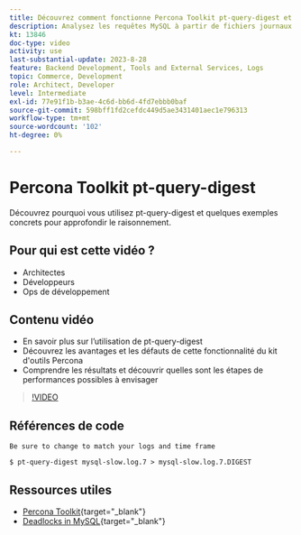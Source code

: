 ```yaml
---
title: Découvrez comment fonctionne Percona Toolkit pt-query-digest et pourquoi il est utilisé
description: Analysez les requêtes MySQL à partir de fichiers journaux lents, généraux et binaires. Il peut également analyser les requêtes provenant des données de protocole SHOW PROCESSLIST et MySQL issues de tcpdump.
kt: 13846
doc-type: video
activity: use
last-substantial-update: 2023-8-28
feature: Backend Development, Tools and External Services, Logs
topic: Commerce, Development
role: Architect, Developer
level: Intermediate
exl-id: 77e91f1b-b3ae-4c6d-bb6d-4fd7ebbb0baf
source-git-commit: 598bff1fd2cefdc449d5ae3431401aec1e796313
workflow-type: tm+mt
source-wordcount: '102'
ht-degree: 0%

---
```


# Percona Toolkit pt-query-digest

Découvrez pourquoi vous utilisez pt-query-digest et quelques exemples concrets pour approfondir le raisonnement.

## Pour qui est cette vidéo ?

- Architectes
- Développeurs
- Ops de développement

## Contenu vidéo

- En savoir plus sur l’utilisation de pt-query-digest
- Découvrez les avantages et les défauts de cette fonctionnalité du kit d&#39;outils Percona
- Comprendre les résultats et découvrir quelles sont les étapes de performances possibles à envisager

>[!VIDEO](https://video.tv.adobe.com/v/3452291?learn=on&captions=fre_fr)

## Références de code

```MYSQL
Be sure to change to match your logs and time frame

$ pt-query-digest mysql-slow.log.7 > mysql-slow.log.7.DIGEST
```

## Ressources utiles

- [Percona Toolkit](https://docs.percona.com/percona-toolkit/pt-query-digest.html){target="_blank"}
- [Deadlocks in MySQL](https://experienceleague.adobe.com/docs/commerce-knowledge-base/kb/troubleshooting/database/deadlocks-in-mysql.html?lang=fr){target="_blank"}
